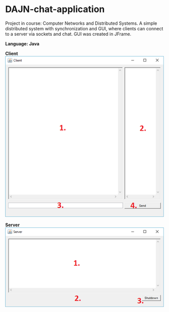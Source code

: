 # DAJN-chat-application
Project in course: Computer Networks and Distributed Systems. A simple distributed system with synchronization and GUI, where clients can connect to a server via sockets and chat. GUI was created in JFrame.

**Language: Java**

**Client**
![dm](https://github.com/JohanWindahl/DAJN-chat-application/blob/master/png/Client.png)

**Server** ![dm](https://github.com/JohanWindahl/DAJN-chat-application/blob/master/png/Server.png)


